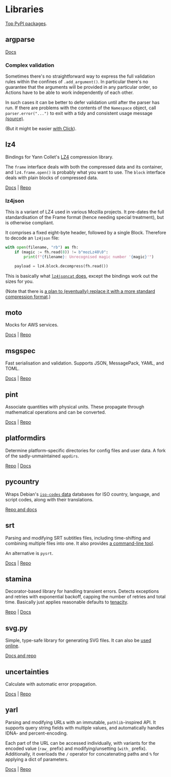 # Libraries

[Top PyPI packages](https://hugovk.github.io/top-pypi-packages/).

## argparse

[Docs](https://docs.python.org/3/library/argparse.html)

### Complex validation

Sometimes there's no straightforward way to express the full validation rules within the confines of `.add_argument()`.
In particular there's no guarantee that the arguments will be provided in any particular order, so Actions have to be able to work independently of each other.

In such cases it can be better to defer validation until after the parser has run.
If there are problems with the contents of the `Namespace` object, call `parser.error("...")` to exit with a tidy and consistent usage message [(source)](https://stackoverflow.com/questions/49000217/cross-argument-validation-in-argparse).

(But it might be easier [with Click](https://stackoverflow.com/a/44349292)).

## lz4

Bindings for Yann Collet's [LZ4](https://lz4.github.io/lz4/) compression library.

The `frame` interface deals with both the compressed data and its container, and `lz4.frame.open()` is probably what you want to use.
The `block` interface deals with plain blocks of compressed data.

[Docs](https://python-lz4.readthedocs.io/en/stable/index.html) | [Repo](https://github.com/python-lz4/python-lz4)

### lz4json

This is a variant of LZ4 used in various Mozilla projects.
It pre-dates the full standardisation of the Frame format (hence needing special treatment), but is otherwise compliant.

It comprises a fixed eight-byte header, followed by a single Block.
Therefore to decode an `lz4json` file:

```python
with open(filename, "rb") as fh:
    if (magic := fh.read(8)) != b"mozLz40\0":
        print(f"{filename}: Unrecognised magic number '{magic}'")

    payload = lz4.block.decompress(fh.read())
```

This is basically what [`lz4jsoncat` does](https://github.com/andikleen/lz4json/blob/master/lz4jsoncat.c#L66-L72), except the bindings work out the sizes for you.

(Note that there is [a plan to (eventually) replace it with a more standard compression format](https://bugzilla.mozilla.org/show_bug.cgi?id=1209390).)

## moto

Mocks for AWS services.

[Docs](https://docs.getmoto.org/en/latest/) | [Repo](https://github.com/getmoto/moto)

## msgspec

Fast serialisation and validation.
Supports JSON, MessagePack, YAML, and TOML.

[Docs](https://jcristharif.com/msgspec/) | [Repo](https://github.com/jcrist/msgspec/)

## pint

Associate quantities with physical units.
These propagate through mathematical operations and can be converted.

[Docs](https://pint.readthedocs.io/en/stable/) | [Repo](https://github.com/hgrecco/pint)

## platformdirs

Determine platform-specific directories for config files and user data.
A fork of the sadly-unmaintained `appdirs`.

[Repo](https://github.com/tox-dev/platformdirs/tree/main) | [Docs](https://platformdirs.readthedocs.io/)

## pycountry

Wraps Debian's [`iso-codes` data](https://salsa.debian.org/iso-codes-team/iso-codes) databases for ISO country, language, and script codes, along with their translations.

[Repo and docs](https://github.com/pycountry/pycountry)

## srt

Parsing and modifying SRT subtitles files, including time-shifting and combining multiple files into one.
It also provides [a command-line tool](https://github.com/cdown/srt/tree/develop/srt_tools).

An alternative is `pysrt`.

[Docs](https://srt.readthedocs.io/en/latest/quickstart.html) | [Repo](https://github.com/cdown/srt)

## stamina

Decorator-based library for handling transient errors.
Detects exceptions and retries with exponential backoff, capping the number of retries and total time.
Basically just applies reasonable defaults to [tenacity](https://github.com/jd/tenacity).

[Repo](https://github.com/hynek/stamina) | [Docs](https://stamina.hynek.me/en/stable/)

## svg.py

Simple, type-safe library for generating SVG files.
It can also be [used online](https://svg.orsinium.dev/).

[Docs and repo](https://github.com/orsinium-labs/svg.py)

## uncertainties

Calculate with automatic error propagation.

[Docs](https://pythonhosted.org/uncertainties/) | [Repo](https://github.com/lmfit/uncertainties)

## yarl

Parsing and modifying URLs with an immutable, `pathlib`-inspired API.
It supports query string fields with multiple values, and automatically handles IDNA- and percent-encoding.

Each part of the URL can be accessed individually, with variants for the encoded value (`raw_` prefix) and modifying/unsetting (`with_` prefix).
Additionally, it overloads the `/` operator for concatenating paths and `%` for applying a dict of parameters.

[Docs](https://yarl.aio-libs.org/en/latest/) | [Repo](https://github.com/aio-libs/yarl)
